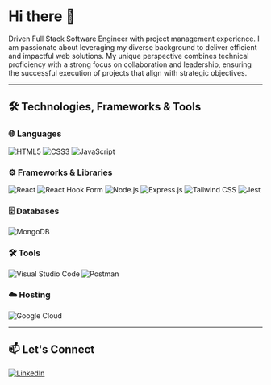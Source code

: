 
# Hi there 👋

Driven Full Stack Software Engineer with project management experience. I am passionate about leveraging my diverse background to deliver efficient and impactful web solutions. 
My unique perspective combines technical proficiency with a strong focus on collaboration and leadership, ensuring the successful execution of projects that align with strategic objectives.

---

## 🛠️ Technologies, Frameworks & Tools

### 🌐 Languages
![HTML5](https://img.shields.io/badge/-HTML5-E34F26?style=flat-square&logo=html5&logoColor=white)
![CSS3](https://img.shields.io/badge/-CSS3-1572B6?style=flat-square&logo=css3)
![JavaScript](https://img.shields.io/badge/-JavaScript-F7DF1E?style=flat-square&logo=javascript&logoColor=black)

### ⚙️ Frameworks & Libraries
![React](https://img.shields.io/badge/-React-61DAFB?style=flat-square&logo=react&logoColor=black)
![React Hook Form](https://img.shields.io/badge/-React%20Hook%20Form-EC5990?style=flat-square&logo=reacthookform&logoColor=white)
![Node.js](https://img.shields.io/badge/-Node.js-8CC84B?style=flat-square&logo=nodedotjs&logoColor=white)
![Express.js](https://img.shields.io/badge/-Express.js-404D59?style=flat-square)
![Tailwind CSS](https://img.shields.io/badge/-Tailwind%20CSS-38B2AC?style=flat-square&logo=tailwind-css&logoColor=white)
![Jest](https://img.shields.io/badge/-Jest-C21325?style=flat-square&logo=jest&logoColor=white)


### 🗄️ Databases
![MongoDB](https://img.shields.io/badge/-MongoDB-47A248?style=flat-square&logo=mongodb&logoColor=white)

### 🛠️ Tools
![Visual Studio Code](https://img.shields.io/badge/-Visual%20Studio%20Code-007ACC?style=flat-square&logo=visual-studio-code&logoColor=white)
![Postman](https://img.shields.io/badge/-Postman-FF6C37?style=flat-square&logo=postman&logoColor=white)

### ☁️ Hosting
![Google Cloud](https://img.shields.io/badge/-Google%20Cloud-4285F4?style=flat-square&logo=google-cloud&logoColor=white)

---

## 📫 Let's Connect

[![LinkedIn](https://img.shields.io/badge/LinkedIn-Profile-blue?style=flat-square&logo=linkedin)](https://www.linkedin.com/in/onurerdinc)
